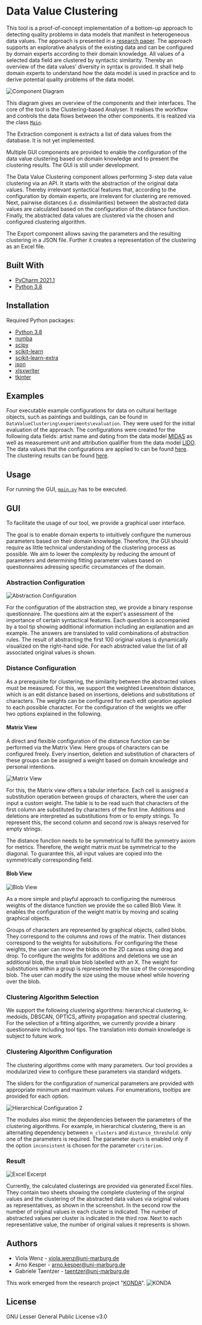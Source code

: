 # Data Value Clustering

This tool is a proof-of-concept implementation of a bottom-up approach to detecting quality problems in data
models that manifest in heterogeneous data values.
The approach is presented in a [research paper](https://github.com/Project-KONDA/data-value-clustering/blob/master/Paper/Detecting_quality_problems_in_data_models_by_clustering_heterogeneous_data_values-extended_version.pdf).
The approach supports an explorative analysis of the existing data and can be configured by domain experts according to their domain knowledge.
All values of a selected data field are clustered by syntactic similarity.
Thereby an overview of the data values' diversity in syntax is provided.
It shall help domain experts to understand how the data model is used in practice and to derive potential quality problems of the data model.

<!---
The approach is described in detail in the research paper "[Detecting Quality Problems in Data Models by
Clustering Heterogeneous Data Values](################)".
[//]: # (doi), published in the [proceedings](doi) of the conference "[MODELS2021](https://conf.researchr.org/home/models-2021)".
-->

![Component Diagram](readme_images/components_small.png)


This diagram gives an overview of the components and their interfaces.
The core of the tool is the Clustering-based Analyser.
It realises the workflow and controls the data flows between the other components.
It is realized via the class [```Main```](https://github.com/Project-KONDA/data-value-clustering/blob/master/DataValueClustering/gui_center/main.py).

The Extraction component is extracts a list of data values from the database.
It is not yet implemented.

Multiple GUI components are provided to enable the configuration of the data value clustering based on domain knowledge and to present the clustering results.
The GUI is still under development.

The Data Value Clustering component allows performing 3-step data value clustering via an API.
It starts with the abstraction of the original data values. Thereby irrelevant syntactical features that, according to the configuration by domain experts, are irrelevant for clustering are removed.
Next, pairwise distances (i.e. dissimilarities) between the abstracted data values are calculated based on the configuration of the distance function.
Finally, the abstracted data values are clustered via the chosen and configured clustering algorithm.

The Export component allows saving the parameters and the resulting clustering in a JSON file.
Further it creates a representation of the clustering as an Excel file.


## Built With

* [PyCharm 2021.1](https://www.jetbrains.com/pycharm/download/)
* [Python 3.8](https://www.python.org/downloads/release/python-380/)

<!---
This project was implemented using the PyCharm IDE. However it is possible to execute the implementation via any Python interpreter.
-->

## Installation

Required Python packages:

* [Python 3.8](https://www.python.org/downloads/release/python-380/)
* [numba](http://numba.pydata.org)
* [scipy](https://www.scipy.org)
* [scikit-learn](https://scikit-learn.org)
* [scikit-learn-extra](https://scikit-learn-extra.readthedocs.io/en/stable/install.html)
* [json](https://docs.python.org/3/library/json.html)
* [xlsxwriter](https://xlsxwriter.readthedocs.io)
* [tkinter](https://docs.python.org/3/library/tkinter.html)


## Examples

Four executable example configurations for data on cultural heritage objects, such as paintings and buildings, can be found in ```DataValueClustering\experiments\evaluation```.
They were used for the initial evaluation of the approach.
The configurations were created for the following data fields:
artist name and dating from the data model [MIDAS](https://archiv.ub.uni-heidelberg.de/artdok/3770/) as well as measurement unit and attribution qualifier from the data model [LIDO](http://www.lido-schema.org/schema/v1.0/lido-v1.0.xsd/).
The data values that the configurations are applied to can be found [here](https://github.com/Project-KONDA/data-value-clustering/tree/master/DataValueClustering/data).
The clustering results can be found [here](https://github.com/Project-KONDA/data-value-clustering/tree/master/DataValueClustering/experiments/exports/study).

<!---
These examples also were used for the evaluation of the approach in the associated research paper.
-->


## Usage

For running the GUI, [```main.py```](https://github.com/Project-KONDA/data-value-clustering/blob/master/DataValueClustering/gui_center/main.py) has to be executed.


## GUI

To facilitate the usage of our tool, we provide a graphical user interface.
<!---
The goal of the GUI is to provide an interface with which the numerous parameters can be configured intuitively and easily by domain experts based on their domain knowledge.
-->
The goal is to enable domain experts to intuitively configure the numerous parameters based on their domain knowledge.
Therefore, the GUI should require as little technical understanding of the clustering process as possible.
We aim to lower the complexity by reducing the amount of parameters and determining fitting parameter values based on questionnaires adressing specific circumstances of the domain.
<!---
Currently, the GUI is build from multiple windows that open successively.
In the future we will reimplement the center window, to be the real center of configuration.
It shall be able to start the data value clustering process and present the results.
Further it shall provide the reentry point for new iterations.
-->


### Abstraction Configuration

![Abstraction Configuration](readme_images/config_abstraction.png)

For the configuration of the abstraction step, we provide a binary response questionnaire.
The questions aim at the expert's assessment of the importance of certain syntactical features.
Each question is accompanied by a tool tip showing additional information including an explanation and an example.
The answers are translated to valid combinations of abstraction rules. 
The result of abstracting the first 100 original values is dynamically visualized on the right-hand side.
For each abstracted value the list of all associated original values is shown.


### Distance Configuration

As a prerequisite for clustering, the similarity between the abstracted values must be measured.
For this, we support the weighted Levenshtein distance, which is an edit distance based on insertions, deletions and substitutions of characters.
The weights can be configured for each edit operation applied to each possible character.
For the configuration of the weights we offer two options explained in the following.
<!---
which is a highly configurable edit distance function for string values.
For the configuration each edit operation is assigned a weight.
As the measured distance is the accumulated sum of the weights for each performed edit operation during the transformation of one string to another.
Therefore each operation needs an associated weight, which can be dependent on the in- and outputs.
-->



#### Matrix View

A direct and flexible configuration of the distance function can be performed via the Matrix View.
Here groups of characters can be configured freely.
Every insertion, deletion and substitution of characters of these groups can be assigned a weight based on domain knowledge and personal intentions.

![Matrix View](readme_images/config_matrixview.png)

For this, the Matrix view offers a tabular interface.
Each cell is assigned a substitution operation between groups of characters, where the user can input a custom weight.
The table is to be read such that characters of the first column are substituted by characters of the first line.
Additions and deletions are interpreted as substitutions from or to empty strings. 
To represent this, the second column and second row is always reserved for empty strings.

The distance function needs to be symmetrical to fulfill the symmetry axiom for metrics.
Therefore, the weight matrix must be symmetrical to the diagonal.
To guarantee this, all input values are copied into the symmetrically corresponding field.


#### Blob View

![Blob View](readme_images/config_blobview.png)

As a more simple and playful approach to configuring the numerous weights of the distance function we provide the so called Blob View.
It enables the configuration of the weight matrix by moving and scaling graphical objects.

Groups of characters are represented by graphical objects, called blobs. 
They correspond to the columns and rows of the matrix.
Their distances correspond to the weights for subsitutions.
For configuring the these weights, the user can move the blobs on the 2D canvas using drag and drop.
To configure the weights for additions and deletions we use an additional blob, the small blue blob labelled with an X.
The weight for substitutions within a group is represented by the size of the corresponding blob. 
The user can modify the size using the mouse wheel while hovering over the blob.

<!---
#### Slider View (prevision)

The Slider view is the easiest way of configuring the distance function.
However it is not implemented yet.
The idea of this view is, to only configure relative importance of different groups of symbols.
For this each group will have one slider.
From the relative importances a valid weight matrix is calculated.
-->


### Clustering Algorithm Selection

We support the following clustering algorithms: hierarchical clustering, k-medoids, DBSCAN, OPTICS, affinity propagation and spectral clustering.
For the selection of a fitting algorithm, we currently provide a binary questionnaire including tool tips.
The translation into domain knowledge is subject to future work.


### Clustering Algorithm Configuration

The clustering algorithms come with many parameters.
Our tool provides a modularized view to configure these parameters via standard widgets.
<!---
It contains a checkbox, a slider or an enumeration with radio buttons, respectively.
-->
The sliders for the configuration of numerical parameters are provided with appropriate minimum and maximum values.
For enumerations, tooltips are provided for each option.

![Hierarchical Configuration 2](readme_images/config_clustering_hierarchical2.png)

The modules also mimic the dependencies between the parameters of the clustering algorithms.
For example, in hierarchical clustering, there is an alternating dependency between ```n_clusters``` and ```distance_threshold```: 
only one of the parameters is required.
The parameter ```depth``` is enabled only if the option ```inconsistent``` is chosen for the parameter ```criterion```.


### Result

![Excel Excerpt](readme_images/excel_excerpt2.png)

Currently, the calculated clusterings are provided via generated Excel files.
They contain two sheets showing the complete clustering of the orginal values and the clustering of the abstracted data values via original values as representatives, as shown in the screenshot.
In the second row the number of original values in each cluster is indicated.
The number of abstracted values per cluster is indicated in the third row.
Next to each representative value, the number of original values it represents is shown.
<!---
there is no real result view implemented.
Instead
-->
<!---
In the future, we plan to also present the clustering directly in the GUI.
This shall also include a questionnaire on on how satisfied the experts are with certain aspects of a produced clustering
Based on the answers, suggestions on how to modify the configuration in the next iteration will be made.
-->



## Authors
 
* Viola Wenz - [viola.wenz@uni-marburg.de](mailto:viola.wenz@uni-marburg.de?subject=[GitHub]%20Data%20Value%20Clustering)  
* Arno Kesper - [arno.kesper@uni-marburg.de](mailto:arno.kesper@uni-marburg.de?subject=[GitHub]%20Data%20Value%20Clustering)  
* Gabriele Taentzer - [taentzer@uni-marburg.de](mailto:taentzer@uni-marburg.de?subject=[GitHub]%20Data%20Value%20Clustering)  

This work emerged from the research project "[KONDA](https://zenodo.org/communities/konda-project)". 
![KONDA](readme_images/konda_logo.jpg)


## License

GNU Lesser General Public License v3.0
